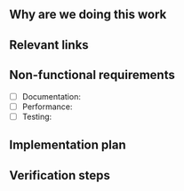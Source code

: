 <!--
Implementation issues are used break-up a large piece of work into small, discrete
tasks that can move independently through the build workflow steps.

They're typically used to populate a feature. Once created, an implementation issue
is usually refined in order to populate and review the implementation plan and weight.
-->

## Why are we doing this work
<!--
A brief explanation of the why, not the what or how. Assume the reader doesn't know
the background and won't have time to dig-up information from comment threads.
-->

## Relevant links
<!--
Information that the developer might need to refer to when implementing the issue.

- [Design Issue](https://see.com/-/issues/<id>)
  - [Design 1](https://see.com/-/issues/<id>/designs/<image>.png)
  - [Design 2](https://see.com/-/issues/<id>/designs/<image>.png)
- [Similar implementation](https://see.com/-/merge_requests/<id>)
-->

## Non-functional requirements
<!--
Add details for required items and delete others.
-->

- [ ] Documentation:
- [ ] Performance:
- [ ] Testing:

## Implementation plan
<!--
Steps and the parts of the code that will need to get updated.
The plan can also call-out responsibilities for other team members or teams and
can be split into smaller MRs to simplify the code review process.

e.g.:

- MR 1: Part 1
- [ ] ~frontend Step 1
- [ ] ~frontend Step 2
- MR 2: Part 2
- [ ] ~backend Step 1
- [ ] ~backend Step 2
- MR 3: Part 3
- [ ] ~frontend Step 1
- [ ] ~frontend Step 2

-->

## Verification steps
<!--
Add verification steps to help team members test the implementation. This is
particularly useful during the MR review.

You may not know exactly what the verification steps should be during issue
refinement, so you can always come back later to add them.

1. Check-out the corresponding branch
1. ...
1. Profit!
-->
